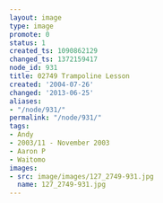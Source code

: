 ```yaml
---
layout: image
type: image
promote: 0
status: 1
created_ts: 1090862129
changed_ts: 1372159417
node_id: 931
title: 02749 Trampoline Lesson
created: '2004-07-26'
changed: '2013-06-25'
aliases:
- "/node/931/"
permalink: "/node/931/"
tags:
- Andy
- 2003/11 - November 2003
- Aaron P
- Waitomo
images:
- src: image/images/127_2749-931.jpg
  name: 127_2749-931.jpg
---
```


